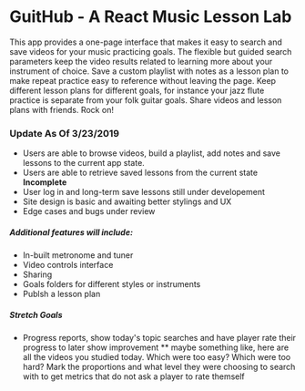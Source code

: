 # GuitHub - A React Music Lesson Lab
This app provides a one-page interface that makes it easy to search and save videos for your music practicing goals. The flexible but guided search parameters keep the video results related to learning more about your instrument of choice. Save a custom playlist with notes as a lesson plan to make repeat practice easy to reference without leaving the page. Keep different lesson plans for different goals, for instance your jazz flute practice is separate from your folk guitar goals. Share videos and lesson plans with friends. Rock on!

### Update As Of 3/23/2019
* Users are able to browse videos, build a playlist, add notes and save lessons to the current app state.
* Users are able to retrieve saved lessons from the current state
__Incomplete__
* User log in and long-term save lessons still under developement
* Site design is basic and awaiting better stylings and UX
* Edge cases and bugs under review

##### Additional features will include:
* In-built metronome and tuner
* Video controls interface
* Sharing
* Goals folders for different styles or instruments
* Publsh a lesson plan

##### Stretch Goals
* Progress reports, show today's topic searches and have player rate their progress to later show improvement
** maybe something like, here are all the videos you studied today. Which were too easy? Which were too hard? Mark the proportions and what level they were choosing to search with to get metrics that do not ask a player to rate themself
